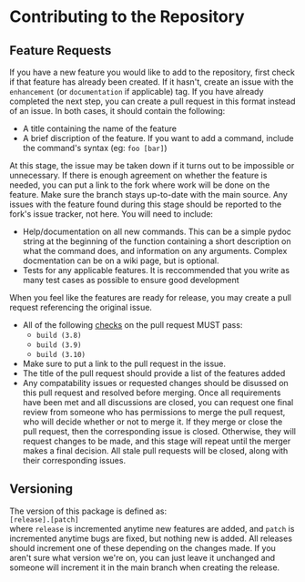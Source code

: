# Contributing to the Repository

## Feature Requests

If you have a new feature you would like to add to the repository, first check if that feature has already been created.
If it hasn't, create an issue with the `enhancement` (or `documentation` if applicable) tag.  If you have already completed the next step, you can create a pull request in this format instead of an issue.  In both cases, it should contain the following:
 * A title containing the name of the feature
 * A brief discription of the feature.  If you want to add a command, include the command's syntax (eg: `foo [bar]`)
 
At this stage, the issue may be taken down if it turns out to be impossible or unnecessary.  If there is enough agreement
on whether the feature is needed, you can put a link to the fork where work will be done
on the feature.  Make sure the branch stays up-to-date with the main source.  Any issues with the feature found during
this stage should be reported to the fork's issue tracker, not here.  You will need to include:
 * Help/documentation on all new commands.  This can be a simple pydoc string at the beginning of the function containing
 a short description on what the command does, and information on any arguments.  Complex docmentation can be on a wiki page,
 but is optional.
 * Tests for any applicable features.  It is reccommended that you write as many test cases as possible to ensure good development
 
 When you feel like the features are ready for release, you may create a pull request referencing the original
 issue.
  * All of the following [checks](https://github.com/FreehandBlock51/OSFA/actions) on the pull request MUST pass:
    * `build (3.8)`
    * `build (3.9)`
    * `build (3.10)`
  * Make sure to put a link to the pull request in the issue.
  * The title of the pull request should provide a list of the features added
  * Any compatability issues or requested changes should be disussed on this pull request and resolved before merging.
Once all requirements have been met and all discussions are closed, you can request one final review from someone who has permissions to merge the pull request, who will decide whether or not to merge it.  If they merge or close the pull request, then the corresponding issue is closed.  Otherwise, they will request changes to be made, and this stage will repeat until the merger makes a final decision.  All stale pull requests will be closed, along with their corresponding issues.

## Versioning

The version of this package is defined as: \
`[release].[patch]`\
where `release` is incremented anytime new features are added, and `patch` is incremented anytime bugs are fixed, but nothing new is added.  All releases should increment one of these depending on the changes made.  If you aren't sure what version we're on, you can just leave it unchanged and someone will increment it in the main branch when creating the release.
